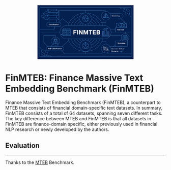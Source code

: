 <div align="center">
    <img src="source/main.png" alt="Logo" width="60%" />
</div>

# FinMTEB: Finance Massive Text Embedding Benchmark (FinMTEB)
Finance Massive Text Embedding Benchmark (FinMTEB), a counterpart to MTEB that consists of financial domain-specific text datasets. In summary, FinMTEB consists of a total of 64 datasets, spanning seven different tasks. The key difference between MTEB and FinMTEB is that all datasets in FinMTEB are finance-domain specific, either previously used in financial NLP research or newly developed by the authors.  


## Evaluation


--------
Thanks to the [MTEB](https://github.com/embeddings-benchmark/mteb) Benchmark.
